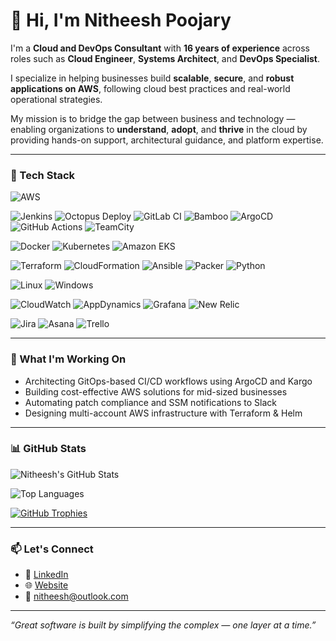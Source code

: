 # 👋 Hi, I'm Nitheesh Poojary

I'm a **Cloud and DevOps Consultant** with **16 years of experience** across roles such as **Cloud Engineer**, **Systems Architect**, and **DevOps Specialist**.

I specialize in helping businesses build **scalable**, **secure**, and **robust applications on AWS**, following cloud best practices and real-world operational strategies.

My mission is to bridge the gap between business and technology — enabling organizations to **understand**, **adopt**, and **thrive** in the cloud by providing hands-on support, architectural guidance, and platform expertise.

---

### 🧰 Tech Stack

<!-- Cloud -->
![AWS](https://img.shields.io/badge/AWS-%23FF9900.svg?style=flat&logo=amazonaws&logoColor=white)

<!-- CI/CD -->
![Jenkins](https://img.shields.io/badge/Jenkins-%232C5263.svg?style=flat&logo=jenkins&logoColor=white)
![Octopus Deploy](https://img.shields.io/badge/Octopus%20Deploy-%23005588.svg?style=flat&logo=octopusdeploy&logoColor=white)
![GitLab CI](https://img.shields.io/badge/GitLab%20CI-%23181717.svg?style=flat&logo=gitlab&logoColor=white)
![Bamboo](https://img.shields.io/badge/Bamboo-0052CC?style=flat&logo=bamboo&logoColor=white)
![ArgoCD](https://img.shields.io/badge/ArgoCD-%230072C6.svg?style=flat&logo=argo&logoColor=white)
![GitHub Actions](https://img.shields.io/badge/GitHub%20Actions-%232671E5.svg?style=flat&logo=githubactions&logoColor=white)
![TeamCity](https://img.shields.io/badge/TeamCity-%23000000.svg?style=flat&logo=jetbrains&logoColor=white)

<!-- Containers -->
![Docker](https://img.shields.io/badge/Docker-%230db7ed.svg?style=flat&logo=docker&logoColor=white)
![Kubernetes](https://img.shields.io/badge/Kubernetes-%23326ce5.svg?style=flat&logo=kubernetes&logoColor=white)
![Amazon EKS](https://img.shields.io/badge/EKS-%23FF9900.svg?style=flat&logo=amazonaws&logoColor=white)

<!-- IaC & Automation -->
![Terraform](https://img.shields.io/badge/Terraform-%235835CC.svg?style=flat&logo=terraform&logoColor=white)
![CloudFormation](https://img.shields.io/badge/CloudFormation-%23FF4F8B.svg?style=flat&logo=aws&logoColor=white)
![Ansible](https://img.shields.io/badge/Ansible-%231A1918.svg?style=flat&logo=ansible&logoColor=white)
![Packer](https://img.shields.io/badge/Packer-%230073B3.svg?style=flat&logo=packer&logoColor=white)
![Python](https://img.shields.io/badge/Python-%233776AB.svg?style=flat&logo=python&logoColor=white)

<!-- OS -->
![Linux](https://img.shields.io/badge/Linux-%23FCC624.svg?style=flat&logo=linux&logoColor=black)
![Windows](https://img.shields.io/badge/Windows-%230078D6.svg?style=flat&logo=windows&logoColor=white)

<!-- Monitoring -->
![CloudWatch](https://img.shields.io/badge/CloudWatch-%23FF4F8B.svg?style=flat&logo=amazonaws&logoColor=white)
![AppDynamics](https://img.shields.io/badge/AppDynamics-%230073B3.svg?style=flat&logo=appdynamics&logoColor=white)
![Grafana](https://img.shields.io/badge/Grafana-%23F46800.svg?style=flat&logo=grafana&logoColor=white)
![New Relic](https://img.shields.io/badge/New%20Relic-%230073B3.svg?style=flat&logo=newrelic&logoColor=white)

<!-- Project Management -->
![Jira](https://img.shields.io/badge/JIRA-%230A0FFF.svg?style=flat&logo=jira&logoColor=white)
![Asana](https://img.shields.io/badge/Asana-%23fc636b.svg?style=flat&logo=asana&logoColor=white)
![Trello](https://img.shields.io/badge/Trello-%23026AA7.svg?style=flat&logo=trello&logoColor=white)

---

### 🚀 What I'm Working On

- Architecting GitOps-based CI/CD workflows using ArgoCD and Kargo  
- Building cost-effective AWS solutions for mid-sized businesses  
- Automating patch compliance and SSM notifications to Slack  
- Designing multi-account AWS infrastructure with Terraform & Helm  

---

### 📊 GitHub Stats

![Nitheesh's GitHub Stats](https://github-readme-stats.vercel.app/api?username=nitheeshp-irl&show_icons=true&theme=radical&count_private=true)

![Top Languages](https://github-readme-stats.vercel.app/api/top-langs/?username=nitheeshp-irl&layout=compact&theme=radical)

[![GitHub Trophies](https://github-profile-trophy.vercel.app/?username=nitheeshp-irl&theme=radical)](https://github.com/ryo-ma/github-profile-trophy)

---

### 📫 Let's Connect

- 🔗 [LinkedIn](https://www.linkedin.com/in/nitheeshp/)
- 🌐 [Website](https://www.freecodecamp.org/news/author/nitheeshp/)
- 📧 [nitheesh@outlook.com](mailto:nitheesh@outlook.com)


---

_“Great software is built by simplifying the complex — one layer at a time.”_
